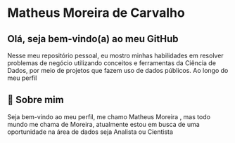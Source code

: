 
# Matheus Moreira de Carvalho
## Olá, seja bem-vindo(a) ao meu GitHub
Nesse meu repositório pessoal, eu mostro minhas habilidades em resolver problemas de negócio utilizando conceitos e ferramentas da Ciência de Dados, por meio de projetos que fazem uso de dados públicos. Ao longo do meu perfil 
## 🚀 Sobre mim
Seja bem-vindo ao meu perfil, me chamo Matheus Moreira , mas todo mundo me chama de Moreira, atualmente estou em busca de uma oportunidade na área de dados seja Analista ou Cientista 

